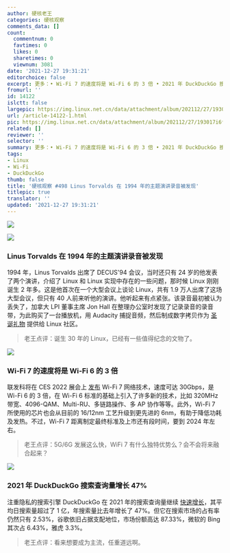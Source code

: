 ```yaml
---
author: 硬核老王
categories: 硬核观察
comments_data: []
count:
  commentnum: 0
  favtimes: 0
  likes: 0
  sharetimes: 0
  viewnum: 3081
date: '2021-12-27 19:31:21'
editorchoice: false
excerpt: 更多：• Wi-Fi 7 的速度将是 Wi-Fi 6 的 3 倍 • 2021 年 DuckDuckGo 搜索查询量增长 47%
fromurl: ''
id: 14122
islctt: false
largepic: https://img.linux.net.cn/data/attachment/album/202112/27/193017i6flfcrnzml6fcfs.jpg
url: /article-14122-1.html
pic: https://img.linux.net.cn/data/attachment/album/202112/27/193017i6flfcrnzml6fcfs.jpg.thumb.jpg
related: []
reviewer: ''
selector: ''
summary: 更多：• Wi-Fi 7 的速度将是 Wi-Fi 6 的 3 倍 • 2021 年 DuckDuckGo 搜索查询量增长 47%
tags:
- Linux
- Wi-Fi
- DuckDuckGo
thumb: false
title: '硬核观察 #498 Linus Torvalds 在 1994 年的主题演讲录音被发现'
titlepic: true
translator: ''
updated: '2021-12-27 19:31:21'
---
```


![](https://img.linux.net.cn/data/attachment/album/202112/27/193017i6flfcrnzml6fcfs.jpg)


![](https://img.linux.net.cn/data/attachment/album/202112/27/193023d488svqsy85eyjbf.jpg)


### Linus Torvalds 在 1994 年的主题演讲录音被发现


1994 年，Linus Torvalds 出席了 DECUS'94 会议，当时还只有 24 岁的他发表了两个演讲，介绍了 Linux 和 Linux 实现中存在的一些问题，那时候 Linux 刚刚诞生 2 年多。这是他首次在一个大型会议上谈论 Linux，共有 1.9 万人出席了这场大型会议，但只有 40 人前来听他的演讲。他听起来有点紧张。该录音最初被认为丢失了，加拿大 LPI 董事主席 Jon Hall 在整理办公室时发现了记录录音的录音带，为此购买了一台播放机，用 Audacity 捕捉音频，然后制成数字拷贝作为 [圣诞礼物](https://archive.org/details/199405-decusnew-orleans) 提供给 Linux 社区。



> 
> 老王点评：诞生 30 年的 Linux，已经有一些值得纪念的文物了。
> 
> 
> 


![](https://img.linux.net.cn/data/attachment/album/202112/27/193034jhhplvwjbichtwhr.jpg)


### Wi-Fi 7 的速度将是 Wi-Fi 6 的 3 倍


联发科将在 CES 2022 展会上 [发布](https://www.digitaltrends.com/computing/wi-fi-7-coming-to-ces-2022-by-mediatek/) Wi-Fi 7 网络技术，速度可达 30Gbps，是 Wi-Fi 6 的 3 倍，在 Wi-Fi 6 标准的基础上引入了许多新的技术，比如 320MHz 带宽、4096-QAM、Multi-RU、多链路操作、多 AP 协作等等。此外，Wi-Fi 7 所使用的芯片也会从目前的 16/12nm 工艺升级到更先进的 6nm，有助于降低功耗及发热。不过，Wi-Fi 7 距离制定最终标准及上市还有段时间，要到 2024 年左右。



> 
> 老王点评：5G/6G 发展这么快，WiFi 7 有什么独特优势么？会不会将来融合起来？
> 
> 
> 


![](https://img.linux.net.cn/data/attachment/album/202112/27/193052rydrm9xr0cf0mrfe.jpg)


### 2021 年 DuckDuckGo 搜索查询量增长 47%


注重隐私的搜索引擎 DuckDuckGo 在 2021 年的搜索查询量继续 [快速增长](https://www.bleepingcomputer.com/news/technology/privacy-focused-search-engine-duckduckgo-grew-by-46-percent-in-2021/)，其平均日搜索量超过了 1 亿，年搜索量比去年增长了 47%。但它在搜索市场的占有率仍然只有 2.53%，谷歌依旧占据支配地位，市场份额高达 87.33%，微软的 Bing 其次占 6.43%，雅虎 3.3%。



> 
> 老王点评：看来想要成为主流，任重道远啊。
> 
> 
>